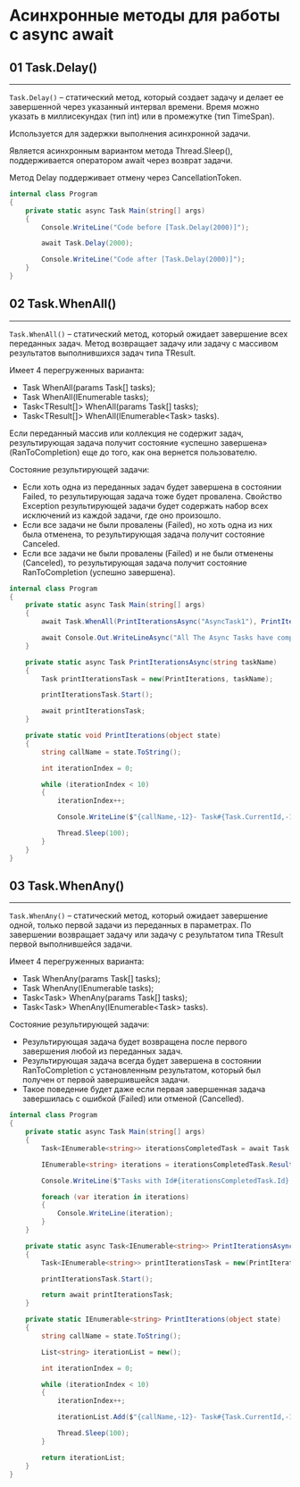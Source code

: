 # **Асинхронные методы для работы с async await**

## **01 Task.Delay()**
---
```Task.Delay()``` – статический метод, который создает задачу и делает ее завершенной через указанный интервал времени. Время можно указать в миллисекундах (тип int) или в промежутке (тип TimeSpan).

Используется для задержки выполнения асинхронной задачи.

Является асинхронным вариантом метода Thread.Sleep(), поддерживается оператором await через возврат задачи.

Метод Delay поддерживает отмену через CancellationToken.

```cs
internal class Program
{
    private static async Task Main(string[] args)
    {
        Console.WriteLine("Code before [Task.Delay(2000)]");

        await Task.Delay(2000);

        Console.WriteLine("Code after [Task.Delay(2000)]");
    }
}
```

## **02 Task.WhenAll()**
---
```Task.WhenAll()``` – статический метод, который ожидает завершение всех переданных задач. Метод
возвращает задачу или задачу с массивом результатов выполнившихся задач типа TResult.

Имеет 4 перегруженных варианта:

- Task WhenAll(params Task[] tasks);
- Task WhenAll(IEnumerable<Task> tasks);
- Task<TResult[]> WhenAll(params Task<TResult>[] tasks);
- Task<TResult[]> WhenAll(IEnumerable<Task<TResult>> tasks).

Если переданный массив или коллекция не содержит задач, результирующая задача получит состояние «успешно завершена» (RanToCompletion) еще до того, как она вернется пользователю.

Состояние результирующей задачи:

- Если хоть одна из переданных задач будет завершена в состоянии Failed, то результирующая задача тоже будет провалена. Свойство Exception результирующей задачи будет содержать набор всех исключений из каждой задачи, где оно произошло.
- Если все задачи не были провалены (Failed), но хоть одна из них была отменена, то результирующая задача получит состояние Canceled.
- Если все задачи не были провалены (Failed) и не были отменены (Canceled), то результирующая задача получит состояние RanToCompletion (успешно завершена).

```cs
internal class Program
{
    private static async Task Main(string[] args)
    {
        await Task.WhenAll(PrintIterationsAsync("AsyncTask1"), PrintIterationsAsync("AsyncTask2"));

        await Console.Out.WriteLineAsync("All The Async Tasks have completed.");
    }

    private static async Task PrintIterationsAsync(string taskName)
    {
        Task printIterationsTask = new(PrintIterations, taskName);

        printIterationsTask.Start();

        await printIterationsTask;
    }

    private static void PrintIterations(object state)
    {
        string callName = state.ToString();

        int iterationIndex = 0;

        while (iterationIndex < 10)
        {
            iterationIndex++;

            Console.WriteLine($"{callName,-12}- Task#{Task.CurrentId,-1} - Thread#{Environment.CurrentManagedThreadId,-1} - [{iterationIndex}]");

            Thread.Sleep(100);
        }
    }
}
```

## **03 Task.WhenAny()**
---
```Task.WhenAny()``` – статический метод, который ожидает завершение одной, только первой задачи из переданных в параметрах. По завершении возвращает задачу или задачу с результатом типа TResult первой выполнившейся задачи.

Имеет 4 перегруженных варианта:
- Task WhenAny(params Task[] tasks);
- Task WhenAny(IEnumerable<Task> tasks);
- Task<Task<TResult>> WhenAny(params Task<TResult>[] tasks);
- Task<Task<TResult>> WhenAny(IEnumerable<Task<TResult>> tasks).

Состояние результирующей задачи:
- Результирующая задача будет возвращена после первого завершения любой из переданных задач.
- Результирующая задача всегда будет завершена в состоянии RanToCompletion с установленным результатом, который был получен от первой завершившейся задачи.
- Такое поведение будет даже если первая завершенная задача завершилась с ошибкой (Failed) или отменой (Cancelled).

```cs
internal class Program
{
    private static async Task Main(string[] args)
    {
        Task<IEnumerable<string>> iterationsCompletedTask = await Task.WhenAny(PrintIterationsAsync("AsyncTask1"), PrintIterationsAsync("AsyncTask2"));

        IEnumerable<string> iterations = iterationsCompletedTask.Result;

        Console.WriteLine($"Tasks with Id#{iterationsCompletedTask.Id} has completed first.");

        foreach (var iteration in iterations)
        {
            Console.WriteLine(iteration);
        }
    }

    private static async Task<IEnumerable<string>> PrintIterationsAsync(string taskName)
    {
        Task<IEnumerable<string>> printIterationsTask = new(PrintIterations, taskName);

        printIterationsTask.Start();

        return await printIterationsTask;
    }

    private static IEnumerable<string> PrintIterations(object state)
    {
        string callName = state.ToString();

        List<string> iterationList = new();

        int iterationIndex = 0;

        while (iterationIndex < 10)
        {
            iterationIndex++;

            iterationList.Add($"{callName,-12}- Task#{Task.CurrentId,-1} - Thread#{Environment.CurrentManagedThreadId,-1} - [{iterationIndex}]");

            Thread.Sleep(100);
        }

        return iterationList;
    }
}
```
